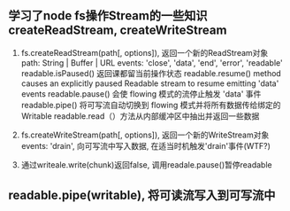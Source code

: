 ## 学习了node fs操作Stream的一些知识 createReadStream, createWriteStream
1. fs.createReadStream(path[, options]), 返回一个新的ReadStream对象
	path: String | Buffer | URL
	events: 'close', 'data', 'end', 'error', 'readable'
	readable.isPaused() 返回课都留当前操作状态
	readable.resume() method causes an explicitly paused Readable stream to resume emitting 'data' events
	readable.pause() 会使 flowing 模式的流停止触发 'data' 事件
	readable.pipe() 将可写流自动切换到 flowing 模式并将所有数据传给绑定的 Writable
	readable.read（）方法从内部缓冲区中抽出并返回一些数据

2. fs.createWriteStream(path[, options]), 返回一个新的WriteStream对象
	events: 'drain', 向可写流中写入数据, 在适当时机触发'drain'事件(WTF?)

3. 通过writeale.write(chunk)返回false, 调用readale.pause()暂停readable 

## readable.pipe(writable), 将可读流写入到可写流中
